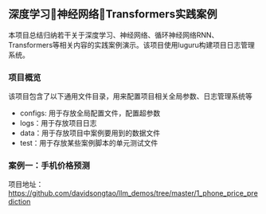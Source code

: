 ## 深度学习🚀神经网络🚀Transformers实践案例
本项目总结归纳若干关于深度学习、神经网络、循环神经网络RNN、Transformers等相关内容的实践案例演示。该项目使用luguru构建项目日志管理系统。

### 项目概览
该项目包含了以下通用文件目录，用来配置项目相关全局参数、日志管理系统等
+ configs: 用于存放全局配置文件，配置超参数
+ logs：用于存放项目日志
+ data：用于存放项目中案例要用到的数据文件
+ test：用于存放某些案例脚本的单元测试文件

### 案例一：手机价格预测
项目地址：https://github.com/davidsongtao/llm_demos/tree/master/1_phone_price_prediction
